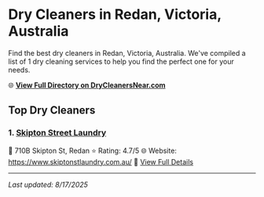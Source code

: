 # Dry Cleaners in Redan, Victoria, Australia

Find the best dry cleaners in Redan, Victoria, Australia. We've compiled a list of 1 dry cleaning services to help you find the perfect one for your needs.

🌐 **[View Full Directory on DryCleanersNear.com](https://drycleanersnear.com/city/Australia/Victoria/Redan)**

## Top Dry Cleaners

### 1. [Skipton Street Laundry](https://drycleanersnear.com/dryCleaner/689e94a3e14d6a681671756e/skipton-street-laundry)
📍 710B Skipton St, Redan
⭐ Rating: 4.7/5
🌐 Website: https://www.skiptonstlaundry.com.au/
🔗 [View Full Details](https://drycleanersnear.com/dryCleaner/689e94a3e14d6a681671756e/skipton-street-laundry)


---

*Last updated: 8/17/2025*
